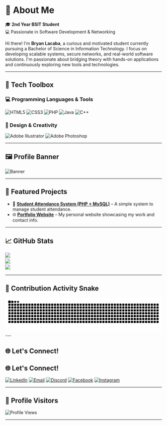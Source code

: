 # 💼 About Me

🎓 **2nd Year BSIT Student**  
💻 Passionate in Software Development & Networking

Hi there! I'm **Bryan Lacaba**, a curious and motivated student currently pursuing a Bachelor of Science in Information Technology. I focus on developing scalable systems, secure networks, and real-world software solutions. I'm passionate about bridging theory with hands-on applications and continuously exploring new tools and technologies.

---

## 🧰 Tech Toolbox

### 💻 Programming Languages & Tools
![HTML5](https://img.shields.io/badge/HTML5-E34F26?style=flat&logo=html5&logoColor=white)
![CSS3](https://img.shields.io/badge/CSS3-1572B6?style=flat&logo=css3&logoColor=white)
![PHP](https://img.shields.io/badge/PHP-777BB4?style=flat&logo=php&logoColor=white)
![Java](https://img.shields.io/badge/Java-ED8B00?style=flat&logo=openjdk&logoColor=white)
![C++](https://img.shields.io/badge/C++-00599C?style=flat&logo=c%2B%2B&logoColor=white)

### 🎨 Design & Creativity
![Adobe Illustrator](https://img.shields.io/badge/Illustrator-FF9A00?style=flat&logo=adobe-illustrator&logoColor=white)
![Adobe Photoshop](https://img.shields.io/badge/Photoshop-31A8FF?style=flat&logo=adobe-photoshop&logoColor=white)

---

## 🖼 Profile Banner

![Banner](https://media1.tenor.com/m/DjFgsyrrHFAAAAAd/code.gif)

---

## 📂 Featured Projects

- 🔐 [**Student Attendance System (PHP + MySQL)**](https://github.com/Lacaba-Bry/student-attendance-system) – A simple system to manage student attendance.
- 🌐 [**Portfolio Website**](https://github.com/Lacaba-Bry/portfolio) – My personal website showcasing my work and contact info.

---

## 📈 GitHub Stats

![](https://github-readme-stats.vercel.app/api?username=Lacaba-Bry&theme=radical&hide_border=false&show_icons=true)  
![](https://github-readme-streak-stats.herokuapp.com/?user=Lacaba-Bry&theme=radical&hide_border=false)  
![](https://github-readme-stats.vercel.app/api/top-langs/?username=Lacaba-Bry&layout=compact&theme=radical&hide_border=false)

---

## 🐍 Contribution Activity Snake

<picture>
  <source media="(prefers-color-scheme: dark)" srcset="https://raw.githubusercontent.com/Lacaba-Bry/Lacaba-Bry/output/github-contribution-grid-snake.svg" />
  <source media="(prefers-color-scheme: light)" srcset="https://raw.githubusercontent.com/Lacaba-Bry/Lacaba-Bry/output/github-contribution-grid-snake.svg" />
  <img alt="github contribution grid snake animation" src="https://raw.githubusercontent.com/Lacaba-Bry/Lacaba-Bry/output/github-contribution-grid-snake.svg" />
</picture>
---

## 🌐 Let's Connect!

## 🌐 Let's Connect!

[![LinkedIn](https://img.shields.io/badge/LinkedIn-0077B5.svg?style=flat&logo=linkedin&logoColor=white)](https://linkedin.com/in/Bryan%20Lacaba) [![Email](https://img.shields.io/badge/Email-D14836?style=flat&logo=gmail&logoColor=white)](mailto:bryan.lacaba@cvsu.edu.ph) [![Discord](https://img.shields.io/badge/Discord-7289DA.svg?style=flat&logo=discord&logoColor=white)](https://discord.gg/bruan0548) [![Facebook](https://img.shields.io/badge/Facebook-1877F2?style=flat&logo=facebook&logoColor=white)](https://facebook.com/@bryanlacabaxx) [![Instagram](https://img.shields.io/badge/Instagram-E4405F.svg?style=flat&logo=instagram&logoColor=white)](https://instagram.com/bryanlacabaxx)

---

## 📍 Profile Visitors
![Profile Views](https://img.shields.io/badge/Profile%20Views-★%201K+-blue)


---
